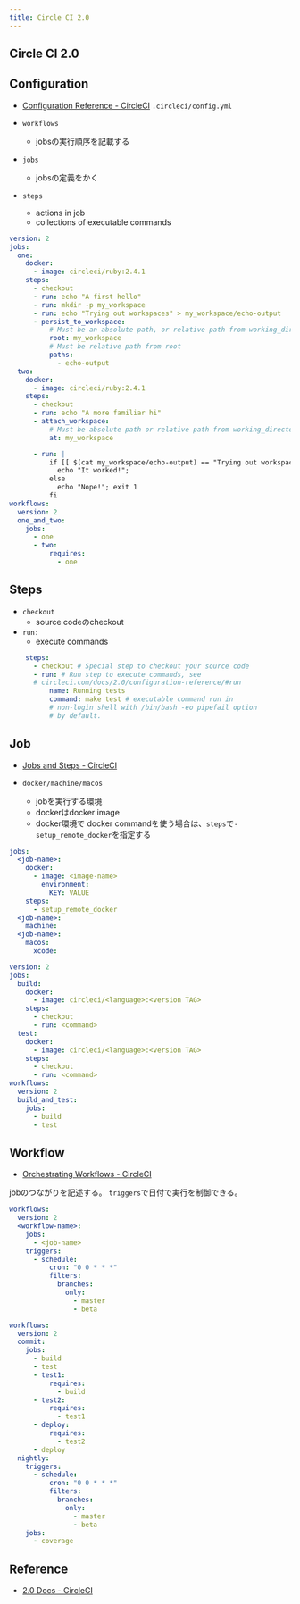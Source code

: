 ```yaml
---
title: Circle CI 2.0
---
```


## Circle CI 2.0

## Configuration
* [Configuration Reference - CircleCI](https://circleci.com/docs/2.0/configuration-reference/)
`.circleci/config.yml`

* `workflows`
    * jobsの実行順序を記載する
* `jobs`
    * jobsの定義をかく
* `steps`
    * actions in job
    * collections of executable commands

```yaml
version: 2
jobs:
  one:
    docker:
      - image: circleci/ruby:2.4.1
    steps:
      - checkout
      - run: echo "A first hello"
      - run: mkdir -p my_workspace
      - run: echo "Trying out workspaces" > my_workspace/echo-output
      - persist_to_workspace:
          # Must be an absolute path, or relative path from working_directory
          root: my_workspace
          # Must be relative path from root
          paths:
            - echo-output      
  two:
    docker:
      - image: circleci/ruby:2.4.1
    steps:
      - checkout
      - run: echo "A more familiar hi"  
      - attach_workspace:
          # Must be absolute path or relative path from working_directory
          at: my_workspace

      - run: |
          if [[ $(cat my_workspace/echo-output) == "Trying out workspaces" ]]; then
            echo "It worked!";
          else
            echo "Nope!"; exit 1
          fi
workflows:
  version: 2
  one_and_two:
    jobs:
      - one
      - two:
          requires:
            - one
```

## Steps
* `checkout`
    * source codeのcheckout
* `run:`
    * execute commands

```yaml
    steps:
      - checkout # Special step to checkout your source code
      - run: # Run step to execute commands, see
      # circleci.com/docs/2.0/configuration-reference/#run
          name: Running tests
          command: make test # executable command run in
          # non-login shell with /bin/bash -eo pipefail option
          # by default.
```

## Job
* [Jobs and Steps - CircleCI](https://circleci.com/docs/2.0/jobs-steps/)

* `docker/machine/macos`
    * jobを実行する環境
    * dockerはdocker image
    * docker環境で docker commandを使う場合は、`steps`で`- setup_remote_docker`を指定する

```yaml
jobs:
  <job-name>:
    docker:
      - image: <image-name>
        environment:
          KEY: VALUE
    steps:
      - setup_remote_docker
  <job-name>:
    machine:
  <job-name>:
    macos:
      xcode:
```

```yaml
version: 2
jobs:
  build:
    docker:
      - image: circleci/<language>:<version TAG>
    steps:
      - checkout
      - run: <command>
  test:
    docker:
      - image: circleci/<language>:<version TAG>
    steps:
      - checkout
      - run: <command>
workflows:
  version: 2
  build_and_test:
    jobs:
      - build
      - test
```

## Workflow
* [Orchestrating Workflows - CircleCI](https://circleci.com/docs/2.0/workflows/)

jobのつながりを記述する。
`triggers`で日付で実行を制御できる。


```yaml
workflows:
  version: 2
  <workflow-name>:
    jobs:
      - <job-name>
    triggers:
      - schedule:
          cron: "0 0 * * *"
          filters:
            branches:
              only:
                - master
                - beta
```


```yaml
workflows:
  version: 2
  commit:
    jobs:
      - build
      - test
      - test1:
          requires:
            - build
      - test2:
          requires:
            - test1
      - deploy:
          requires:
            - test2
      - deploy
  nightly:
    triggers:
      - schedule:
          cron: "0 0 * * *"
          filters:
            branches:
              only:
                - master
                - beta
    jobs:
      - coverage
```


## Reference
* [2.0 Docs - CircleCI](https://circleci.com/docs/2.0/)
